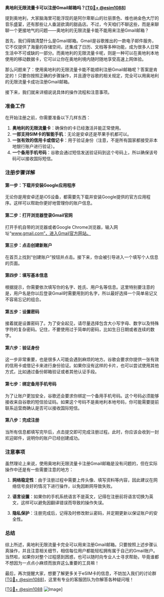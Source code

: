 **奥地利无限流量卡可以注册Gmail邮箱吗？[[TG💪+ @esim1088](https://t.me/s/esim1088)]**

提到奥地利，大家脑海里可能浮现的是阿尔卑斯山的壮丽景色、维也纳金色大厅的音乐盛宴，还有那些让人垂涎欲滴的甜品店。不过，今天咱们不聊这些，而是来聊聊一个更接地气的问题——奥地利的无限流量卡能不能用来注册Gmail邮箱？

首先，我们得搞清楚什么是Gmail邮箱。Gmail是谷歌推出的一款电子邮件服务，它不仅提供了海量的存储空间，还集成了日历、文档等多种功能，成为很多人日常生活中不可或缺的一部分。而奥地利的无限流量卡呢，则是一种可以在奥地利本地使用的移动数据卡，它可以让你在奥地利境内随时随地享受高速上网体验。

那么问题来了：使用奥地利的无限流量卡能不能顺利注册Gmail邮箱呢？答案是肯定的！只要你按照正确的步骤操作，并且遵守谷歌的相关规定，完全可以用奥地利的无限流量卡成功注册Gmail邮箱。

接下来，我们就来详细说说具体的操作流程和注意事项。

### 准备工作

在开始注册之前，你需要准备以下几样东西：

1. **奥地利的无限流量卡**：确保你的卡已经激活并能正常使用。
2. **一部支持SIM卡的智能手机**：无论是安卓还是苹果手机都可以。
3. **一张有效的信用卡或借记卡**：用于验证身份（注意，不是所有国家都接受非本地银行账户进行验证）。
4. **一个备用手机号码**：谷歌会通过短信发送验证码到这个号码上，所以确保该号码可以接收国际短信。

### 注册步骤详解

#### 第一步：下载并安装Google应用程序
无论你是用安卓还是iOS设备，都需要先下载并安装Google提供的官方应用程序。这样可以帮助你更好地管理你的账户信息。

#### 第二步：打开浏览器登录Gmail官网
打开手机自带的浏览器或者Google Chrome浏览器，输入网址“www.gmail.com”，进入Gmail官方网站。

#### 第三步：点击创建新账户
在首页上找到“创建账户”按钮并点击。接下来，你会被引导进入一个填写个人信息的页面。

#### 第四步：填写基本信息
根据提示，你需要依次填写你的名字、姓氏、用户名等信息。这里特别要注意的是，用户名是你以后登录Gmail时需要用到的名字，所以最好选择一个简单易记又不容易忘记的组合。

#### 第五步：设置密码
接着就是设置密码了。为了安全起见，请尽量选择包含大小写字母、数字以及特殊字符的复杂密码。记住，不要使用过于简单的密码，比如生日日期或者连续的数字。

#### 第六步：验证身份
这一步非常重要，也是很多人可能会遇到麻烦的地方。谷歌会要求你提供一张有效的信用卡或借记卡来进行身份验证。如果你没有这样的卡片，也可以尝试使用其他方式，比如通过备份邮箱验证或者其他认证手段。

#### 第七步：绑定备用手机号码
为了让账户更加安全，谷歌还会要求你绑定一个备用手机号码。这个号码必须能够接收来自谷歌的短信验证码。如果这个号码不是奥地利本地号码，你可能需要提前联系运营商确认是否可以接收国际短信。

#### 第八步：完成注册
当所有信息都填写完毕后，点击提交即可完成注册过程。此时，你应该会收到一封欢迎邮件，说明你的账户已经创建成功。

### 注意事项

虽然理论上来说，使用奥地利无限流量卡注册Gmail邮箱是没有问题的，但在实际操作中还是有一些需要注意的地方：

1. **网络稳定性**：由于注册过程中需要上传头像、填写资料等内容，因此建议在网络信号良好的情况下进行操作，以免因断网导致失败。
   
2. **语言设置**：如果你的手机系统语言不是英文，记得在注册前将语言切换为英文，这样可以避免因翻译错误而导致的操作失误。

3. **隐私保护**：注册完成后，记得及时修改默认密码，并定期更新以保证账户的安全性。

### 总结

综上所述，奥地利无限流量卡完全可以用来注册Gmail邮箱。只要按照上述步骤认真操作，并且注意相关细节，相信每位用户都能轻松拥有属于自己的Gmail账户。当然啦，如果你对整个过程感到困惑，也可以随时向专业人士寻求帮助，毕竟谁都不想因为一点点小麻烦而放弃这么重要的工具嘛！

最后，再次提醒大家，想要了解更多关于eSIM卡的信息，不妨加入我们的讨论群[[TG💪+ @esim1088](https://t.me/s/esim1088)]，这里有专业的客服团队为你解答各种疑问哦！

[[TG💪+ @esim1088](https://t.me/s/esim1088) ![Image](https://i.postimg.cc/4NQfJmqS/Snipaste-2025-05-13-00-14-12.png)]